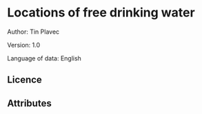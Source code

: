 # Locations of free drinking water

Author: Tin Plavec

Version: 1.0

Language of data: English

## Licence

## Attributes

